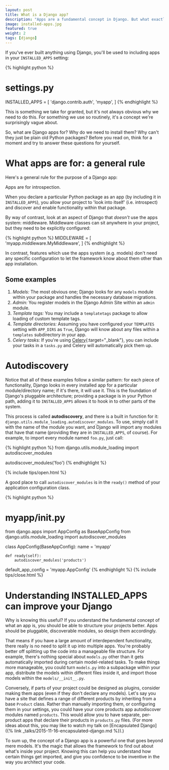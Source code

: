 ```yaml
---
layout: post
title: What is a Django app?
description: "Apps are a fundamental concept in Django. But what exactly are they and when should we use them?"
image: installed-apps.jpg
featured: true
weight: 2
tags: [django]
---
```

If you've ever built anything using Django, you'll be used to including apps in your `INSTALLED_APPS` setting:

{% highlight python %}
# settings.py

INSTALLED_APPS = [
    'django.contrib.auth',
    'myapp',
]
{% endhighlight %}

This is something we take for granted, but it's not always obvious why we need to do this. For something we use so routinely, it's a concept we're surprisingly vague about.

So, what are Django apps for? Why do we need to install them? Why can't they just be plain old Python packages? Before you read on, think for a moment and try to answer these questions for yourself.

# What apps are for: a general rule

Here's a general rule for the purpose of a Django app:
 
<div class='rule'>
  Apps are for introspection.
</div>

When you declare a particular Python package as an app (by including it in `INSTALLED_APPS`), you allow your project to 'look into itself' (i.e. introspect) and discover and enable functionality within that package.

By way of contrast, look at an aspect of Django that *doesn't* use the apps system: middleware. Middleware classes can sit anywhere in your project, but they need to be explicitly configured:

{% highlight python %}
MIDDLEWARE = [
    'myapp.middleware.MyMiddleware',
]
{% endhighlight %}

In contrast, features which use the apps system (e.g. models) don't need any specific configuration to let the framework know about them other than app installation.

## Some examples

1. *Models:* The most obvious one; Django looks for any `models` module within your package and handles the necessary database migrations.
2. *Admin:* You register models in the Django Admin Site within an `admin` module.   
3. *Template tags:* You may include a `templatetags` package to allow loading of custom template tags.
4. *Template directories:* Assuming you have configured your `TEMPLATES` setting with `APP_DIRS` as `True`, Django will know about any files within a `templates` subdirectory in your app.
5. *Celery tasks:* If you're using [Celery](http://docs.celeryproject.org/){:target="_blank"}, you can include your tasks in a `tasks.py` and Celery will automatically pick them up.
 
# Autodiscovery

Notice that all of these examples follow a similar pattern: for each piece of functionality, Django looks in every installed app for a particular module/directory name; if it's there, it will use it. This is the foundation of Django's pluggable architecture; providing a package is in your Python path, adding it to `INSTALLED_APPS` allows it to hook in to other parts of the system.

This process is called **autodiscovery**, and there is a built in function for it: `django.utils.module_loading.autodiscover_modules`. To use, simply call it with the name of the module you want, and Django will import any modules that have that name (providing they are in `INSTALLED_APPS`, of course). For example, to import every module named `foo.py`, just call:

{% highlight python %}
from django.utils.module_loading import autodiscover_modules

autodiscover_modules('foo')
{% endhighlight %}

{% include tips/open.html %}
    <p>
      A good place to call <code>autodiscover_modules</code> is in the
      <code>ready()</code> method of your application configuration class.
    </p>
    {% highlight python %}
# myapp/__init__.py

from django.apps import AppConfig as BaseAppConfig
from django.utils.module_loading import autodiscover_modules


class AppConfig(BaseAppConfig):
    name = 'myapp'

    def ready(self):
        autodiscover_modules('products')


default_app_config = 'myapp.AppConfig'
    {% endhighlight %}
{% include tips/close.html %}


# Understanding INSTALLED_APPS can improve your Django

Why is knowing this useful? If you understand the fundamental concept of what an app is, you should be able to structure your projects better. Apps should be pluggable, discoverable modules, so design them accordingly.

That means if you have a large amount of interdependent functionality, there really is no need to split it up into multiple apps. You're probably better off splitting up the code into a manageable file structure. For example, there's nothing special about `models.py` other than it gets automatically imported during certain model-related tasks. To make things more manageable, you could turn `models.py` into a subpackage within your app, distribute the models within different files inside it, and import those models within the `models/__init__.py`.

Conversely, if parts of your project could be designed as plugins, consider making them apps (even if they don't declare any models). Let's say you have a site that defines a range of different products by inheriting from a base `Product` class. Rather than manually importing them, or configuring them in your settings, you could have your core products app autodiscover modules named `products`. This would allow you to have separate, per-product apps that declare their products in `products.py` files. (For more ideas about this, you may like to watch my talk on [Encapsulated Django]({% link _talks/2015-11-16-encapsulated-django.md %}).)

To sum up, the concept of a Django app is a powerful one that goes beyond mere models. It's the magic that allows the framework to find out about what's inside your project. Knowing this can help you understand how certain things get imported, and give you confidence to be inventive in the way you architect your code. 
